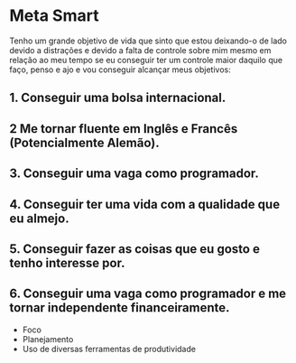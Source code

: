 # Meta Smart

Tenho um grande objetivo de vida que sinto que estou deixando-o de lado devido a distrações e devido a falta de controle sobre mim mesmo em relação ao meu tempo se eu conseguir ter um controle maior daquilo que faço, penso e ajo e vou conseguir alcançar meus objetivos:

## 1. Conseguir uma bolsa internacional.
## 2 Me tornar fluente em Inglês e Francês (Potencialmente Alemão).
## 3. Conseguir uma vaga como programador.
## 4. Conseguir ter uma vida com a qualidade que eu almejo.
## 5. Conseguir fazer as coisas que eu gosto e tenho interesse por.
## 6. Conseguir uma vaga como programador e me tornar independente financeiramente.

- Foco
- Planejamento
- Uso de diversas ferramentas de produtividade